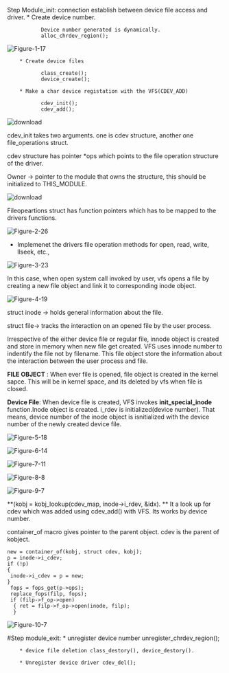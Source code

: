 
Step Module_init: connection establish between device file access and driver.
        * Create device number.

               Device number generated is dynamically. 
               alloc_chrdev_region();

![Figure-1-17](https://github.com/krishnaKSA/Linux-Kernel/assets/60934956/4b08771a-7e18-4fe1-83c5-cea037b981e7)
        
        * Create device files

               class_create();
               device_create();
        
        * Make a char device registation with the VFS(CDEV_ADD)

               cdev_init();
               cdev_add();
               
![download](https://github.com/krishnaKSA/Linux-Kernel/assets/60934956/e65bff30-0399-4fe4-90db-4f1c75d78d55)

cdev_init takes two arguments. one is cdev structure, another one file_operations struct.

cdev structure has pointer *ops which points to the file operation structure of the driver.

Owner -> pointer to the module that owns the structure, this should be initialized to THIS_MODULE.
               

![download](https://github.com/krishnaKSA/Linux-Kernel/assets/60934956/9301ea65-6c5f-49d7-a5f3-d1920198313d)

Fileopeartions struct has function pointers which has to be mapped to the drivers functions.

![Figure-2-26](https://github.com/krishnaKSA/Linux-Kernel/assets/60934956/9c7f7c71-a0f2-4dbe-89da-12d4d3937cd3)

        
* Implemenet the drivers file operation methods for open, read, write, llseek, etc.,  

![Figure-3-23](https://github.com/krishnaKSA/Linux-Kernel/assets/60934956/8647a552-f4d8-4353-a4f6-5db6f79f48a0)

In this case, when open system call invoked by user, vfs opens a file by creating a new file object and link it to corresponding inode object.

![Figure-4-19](https://github.com/krishnaKSA/Linux-Kernel/assets/60934956/fc984bc0-0387-4e00-8195-0e3dba9b8fd0)

struct inode -> holds general information about the file.

struct file-> tracks the interaction on an opened file by the user process.

Irrespective of the either device file or regular file, innode object is created and store in memory when new file get created. VFS uses innode number to indentify the file not by filename. This file object store the information about the interaction between the user process and file.

**FILE OBJECT** : When ever file is opened, file object is created in the kernel sapce. This will be in kernel space, and its deleted by vfs when file is closed.

**Device File**: When device file is created, VFS invokes **init_special_inode** function.Inode object is created. i_rdev is initialized(device number). That means, device number of the inode object is isnitialized with the device number of the newly created device file.

![Figure-5-18](https://github.com/krishnaKSA/Linux-Kernel/assets/60934956/5001b98d-c7b7-44be-b8d5-9ff0ef50a8ff)

![Figure-6-14](https://github.com/krishnaKSA/Linux-Kernel/assets/60934956/c575dc09-cc00-4955-bfde-b64845e529ad)

![Figure-7-11](https://github.com/krishnaKSA/Linux-Kernel/assets/60934956/42697ce8-d4d4-495f-89b3-17d626fe0db0)

![Figure-8-8](https://github.com/krishnaKSA/Linux-Kernel/assets/60934956/688b40bd-66fc-4fcb-9588-7f3f9f020deb)

![Figure-9-7](https://github.com/krishnaKSA/Linux-Kernel/assets/60934956/c5035a8f-f9a8-4215-b2c4-4f540d3fe05e)

 **(kobj = kobj_lookup(cdev_map, inode->i_rdev, &idx). ** It a look up for cdev which was added using cdev_add() with VFS. Its works by device number.

 container_of macro gives pointer to the parent object. cdev is the parent of kobject.
```
new = container_of(kobj, struct cdev, kobj);
p = inode->i_cdev;
if (!p)
{
 inode->i_cdev = p = new;
}
 fops = fops_get(p->ops);
 replace_fops(filp, fops);
 if (filp->f_op->open)
  {	ret = filp->f_op->open(inode, filp);
  }
```
![Figure-10-7](https://github.com/krishnaKSA/Linux-Kernel/assets/60934956/d7fca85f-15d7-425d-94de-37463b915dd8)

#Step module_exit:
        * unregister device number unregister_chrdev_region();

        * device file deletion class_destory(), device_destory().

        * Unregister device driver cdev_del();

       

